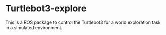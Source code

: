 # Turtlebot3-explore
This is a ROS package to control the Turtlebot3 for a world exploration task in a simulated environment.
